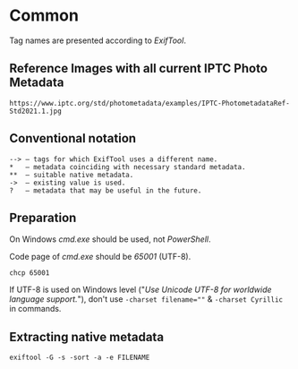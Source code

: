 # Common

Tag names are presented according to *ExifTool*.

## Reference Images with all current IPTC Photo Metadata

```
https://www.iptc.org/std/photometadata/examples/IPTC-PhotometadataRef-Std2021.1.jpg
```

## Conventional notation

```
--> — tags for which ExifTool uses a different name.
*   — metadata coinciding with necessary standard metadata.
**  — suitable native metadata.
->  — existing value is used.
?   — metadata that may be useful in the future.
```

## Preparation

On Windows *cmd.exe* should be used, not *PowerShell*.

Code page of *cmd.exe* should be *65001* (UTF-8).
```
chcp 65001
```

If UTF-8 is used on Windows level ("*Use Unicode UTF-8 for worldwide language support.*"), don't use `-charset filename=""` & `-charset Cyrillic` in commands.

## Extracting native metadata

```
exiftool -G -s -sort -a -e FILENAME
```
